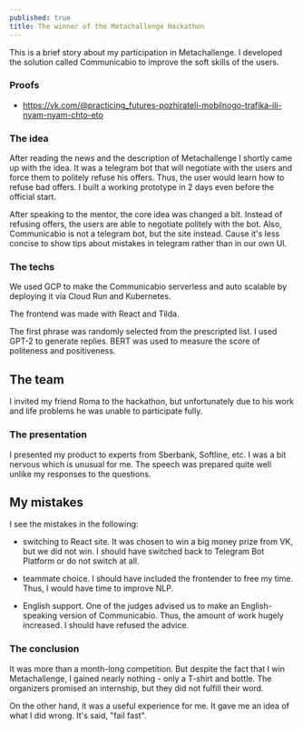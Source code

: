 ```yaml
---
published: true
title: The winner of the Metachallenge Hackathon
---
```

This is a brief story about my participation in Metachallenge. I developed the solution called Communicabio to improve the soft skills of the users.

### Proofs

- https://vk.com/@practicing_futures-pozhirateli-mobilnogo-trafika-ili-nyam-nyam-chto-eto

### The idea

After reading the news and the description of Metachallenge I shortly came up with the idea. It was a telegram bot that will negotiate with the users and force them to politely refuse his offers. Thus, the user would learn how to refuse bad offers. I built a working prototype in 2 days even before the official start. 

After speaking to the mentor, the core idea was changed a bit. Instead of refusing offers, the users are able to negotiate politely with the bot. Also, Communicabio is not a telegram bot, but the site instead. Cause it's less concise to show tips about mistakes in telegram rather than in our own UI.

### The techs

We used GCP to make the Communicabio serverless and auto scalable by deploying it via Cloud Run and Kubernetes. 

The frontend was made with React and Tilda.

The first phrase was randomly selected from the prescripted list. I used GPT-2 to generate replies. BERT was used to measure the score of politeness and positiveness.

## The team

I invited my friend Roma to the hackathon, but unfortunately due to his work and life problems he was unable to participate fully. 

### The presentation

I presented my product to experts from Sberbank, Softline, etc. I was a bit nervous which is unusual for me. The speech was prepared quite well unlike my responses to the questions. 

## My mistakes

I see the mistakes in the following:

- switching to React site. It was chosen to win a big money prize from VK, but we did not win. I should have switched back to Telegram Bot Platform or do not switch at all.

- teammate choice. I should have included the frontender to free my time. Thus, I would have time to improve NLP.

- English support. One of the judges advised us to make an English-speaking version of Communicabio. Thus, the amount of work hugely increased. I should have refused the advice.

### The conclusion

It was more than a month-long competition. But despite the fact that I win Metachallenge, I gained nearly nothing - only a T-shirt and bottle. The organizers promised an internship, but they did not fulfill their word.

On the other hand, it was a useful experience for me. It gave me an idea of what I did wrong. It's said, "fail fast".
